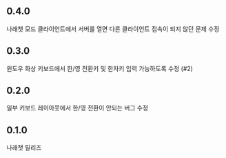 ## 0.4.0
나래챗 모드 클라이언트에서 서버를 열면 다른 클라이언트 접속이 되지 않던 문제 수정

## 0.3.0
윈도우 화상 키보드에서 한/영 전환키 및 한자키 입력 가능하도록 수정 (#2)

## 0.2.0
일부 키보드 레이아웃에서 한/영 전환이 안되는 버그 수정

## 0.1.0
나래챗 릴리즈